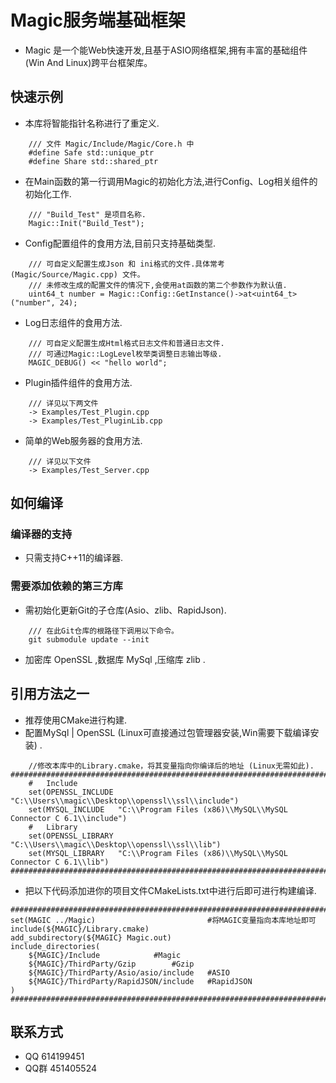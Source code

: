<!--
 * @file: README.md
 * @Author: INotFound
 * @Date: 2020-03-16 00:33:44
 * @LastEditTime: 2020-04-11 16:50:55
 -->
# Magic服务端基础框架
* Magic 是一个能Web快速开发,且基于ASIO网络框架,拥有丰富的基础组件(Win And Linux)跨平台框架库。
## 快速示例
* 本库将智能指针名称进行了重定义.
```
    /// 文件 Magic/Include/Magic/Core.h 中
    #define Safe std::unique_ptr
    #define Share std::shared_ptr
```
* 在Main函数的第一行调用Magic的初始化方法,进行Config、Log相关组件的初始化工作.
```
    /// "Build_Test" 是项目名称.
    Magic::Init("Build_Test");
```
* Config配置组件的食用方法,目前只支持基础类型.
```
    /// 可自定义配置生成Json 和 ini格式的文件.具体常考 (Magic/Source/Magic.cpp) 文件。
    /// 未修改生成的配置文件的情况下,会使用at函数的第二个参数作为默认值.
    uint64_t number = Magic::Config::GetInstance()->at<uint64_t>("number", 24);
```
* Log日志组件的食用方法.
```
    /// 可自定义配置生成Html格式日志文件和普通日志文件.
    /// 可通过Magic::LogLevel枚举类调整日志输出等级.
    MAGIC_DEBUG() << "hello world";
```
* Plugin插件组件的食用方法.
```
    /// 详见以下两文件 
    -> Examples/Test_Plugin.cpp
    -> Examples/Test_PluginLib.cpp
```
* 简单的Web服务器的食用方法.
```
    /// 详见以下文件 
    -> Examples/Test_Server.cpp
```
## 如何编译
### 编译器的支持
* 只需支持C++11的编译器.
### 需要添加依赖的第三方库
* 需初始化更新Git的子仓库(Asio、zlib、RapidJson).
```
    /// 在此Git仓库的根路径下调用以下命令。
    git submodule update --init
```
* 加密库 OpenSSL ,数据库 MySql ,压缩库 zlib .
## 引用方法之一
* 推荐使用CMake进行构建.
* 配置MySql | OpenSSL (Linux可直接通过包管理器安装,Win需要下载编译安装) .
```
    //修改本库中的Library.cmake，将其变量指向你编译后的地址 (Linux无需如此).
########################################################################################
    #   Include
    set(OPENSSL_INCLUDE "C:\\Users\\magic\\Desktop\\openssl\\ssl\\include")
    set(MYSQL_INCLUDE   "C:\\Program Files (x86)\\MySQL\\MySQL Connector C 6.1\\include")
    #   Library
    set(OPENSSL_LIBRARY "C:\\Users\\magic\\Desktop\\openssl\\ssl\\lib")
    set(MYSQL_LIBRARY   "C:\\Program Files (x86)\\MySQL\\MySQL Connector C 6.1\\lib")
########################################################################################
```
* 把以下代码添加进你的项目文件CMakeLists.txt中进行后即可进行构建编译.
```
########################################################################################
set(MAGIC ../Magic)                         #将MAGIC变量指向本库地址即可
include(${MAGIC}/Library.cmake)
add_subdirectory(${MAGIC} Magic.out)
include_directories(
	${MAGIC}/Include			#Magic
	${MAGIC}/ThirdParty/Gzip		#Gzip
	${MAGIC}/ThirdParty/Asio/asio/include	#ASIO
	${MAGIC}/ThirdParty/RapidJSON/include	#RapidJSON
)
########################################################################################
```

## 联系方式
* QQ 614199451  
* QQ群 451405524
